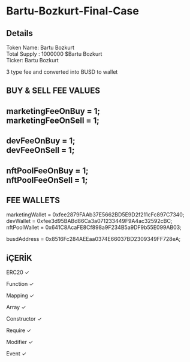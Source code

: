 # Bartu-Bozkurt-Final-Case
## Details
Token Name: Bartu Bozkurt<br>
Total Supply : 1000000 $Bartu Bozkurt<br>
Ticker: Bartu Bozkurt<br>

3 type fee and converted into BUSD to wallet

## BUY & SELL FEE VALUES
marketingFeeOnBuy = 1;<br>
marketingFeeOnSell = 1;<br>
-------------
devFeeOnBuy = 1;<br>
devFeeOnSell = 1;<br>
-------------
nftPoolFeeOnBuy = 1;<br>
nftPoolFeeOnSell = 1;<br>
-------------
## FEE WALLETS
marketingWallet = 0xfee2879FAAb37E5662BD5E9D2f211cFc897C7340;<br>
devWallet = 0xfee3d95BABd86Ca3a071233449F9A4ac32592cBC;<br>
nftPoolWallet = 0x641C8AcaFE8Cf898a9F234B5a9DF9b55E099AB03;<br>

busdAddress = 0x8516Fc284AEEaa0374E66037BD2309349FF728eA;<br>


## iÇERİK
ERC20 ✓

Function ✓

Mapping ✓

Array ✓

Constructor ✓
 
Require ✓

Modifier ✓

Event ✓
